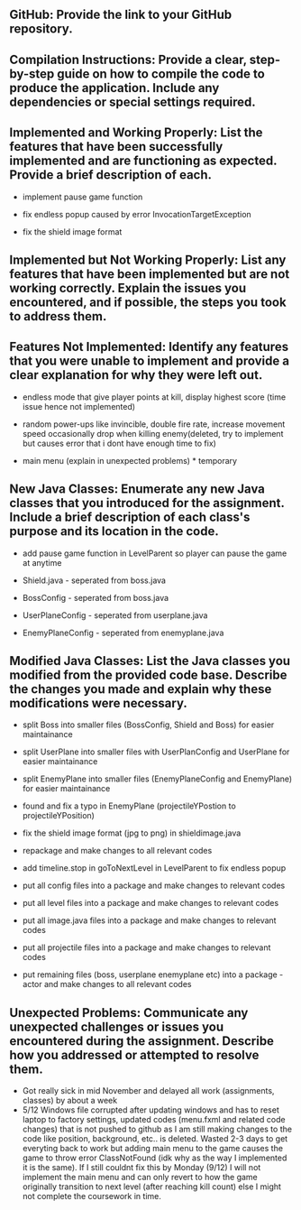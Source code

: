 ## GitHub: Provide the link to your GitHub repository.

## Compilation Instructions: Provide a clear, step-by-step guide on how to compile the code to produce the application. Include any dependencies or special settings required.

## Implemented and Working Properly: List the features that have been successfully implemented and are functioning as expected. Provide a brief description of each.

  - implement pause game function

  - fix endless popup caused by error InvocationTargetException

  - fix the shield image format 

## Implemented but Not Working Properly: List any features that have been implemented but are not working correctly. Explain the issues you encountered, and if possible, the steps you took to address them.

## Features Not Implemented: Identify any features that you were unable to implement and provide a clear explanation for why they were left out.

  - endless mode that give player points at kill, display highest score (time issue hence not implemented)

  - random power-ups like invincible, double fire rate, increase movement speed occasionally drop when killing enemy(deleted, try to implement but causes error that i dont have enough time to fix)

  - main menu (explain in unexpected problems) * temporary

## New Java Classes: Enumerate any new Java classes that you introduced for the assignment. Include a brief description of each class's purpose and its location in the code.

  - add pause game function in LevelParent so player can pause the game at anytime

  - Shield.java - seperated from boss.java

  - BossConfig - seperated from boss.java

  - UserPlaneConfig - seperated from userplane.java

  - EnemyPlaneConfig - seperated from enemyplane.java

## Modified Java Classes: List the Java classes you modified from the provided code base. Describe the changes you made and explain why these modifications were necessary.

  - split Boss into smaller files (BossConfig, Shield and Boss) for easier maintainance
  
  - split UserPlane into smaller files with UserPlanConfig and UserPlane for easier maintainance

  - split EnemyPlane into smaller files (EnemyPlaneConfig and EnemyPlane) for easier maintainance
  
  - found and fix a typo in EnemyPlane (projectileYPostion to projectileYPosition)
  
  - fix the shield image format (jpg to png) in shieldimage.java

  - repackage and make changes to all relevant codes
  
  - add timeline.stop in goToNextLevel in LevelParent to fix endless popup

  - put all config files into a package and make changes to relevant codes

  - put all level files into a package and make changes to relevant codes

  - put all image.java files into a package and make changes to relevant codes
  
  - put all projectile files into a package and make changes to relevant codes
  
  - put remaining files (boss, userplane enemyplane etc) into a package - actor and make changes to all relevant codes

## Unexpected Problems: Communicate any unexpected challenges or issues you encountered during the assignment. Describe how you addressed or attempted to resolve them.
  - Got really sick in mid November and delayed all work (assignments, classes) by about a week
  - 5/12 
Windows file corrupted after updating windows and has to reset laptop to factory settings, updated codes (menu.fxml and related code changes) that is not pushed to github as I am still making changes to the code like position, background, etc.. is deleted. Wasted 2-3 days to get everyting back to work but adding main menu to the game causes the game to throw error ClassNotFound (idk why as the way I implemented it is the same). If I still couldnt fix this by Monday (9/12) I will not implement the main menu and can only revert to how the game originally transition to next level (after reaching kill count) else I might not complete the coursework in time.